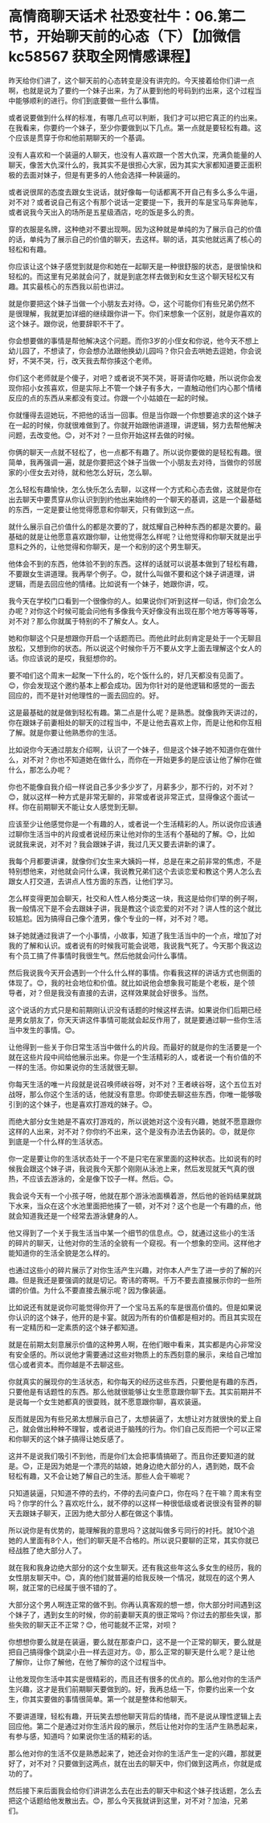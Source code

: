 # 高情商聊天话术 社恐变社牛：06.第二节，开始聊天前的心态（下）【加微信 kc58567 获取全网情感课程】

昨天给你们讲了，这个聊天前的心态转变是没有讲完的。今天接着给你们讲一点啊，也就是说为了要约一个妹子出来，为了从要到他的号码到约出来，这个过程当中能够顺利的进行。你们到底要做一些什么事情。

或者说要做到什么样的标准，有哪几点可以判断，我们才可以把它真正的约出来。在我看来，你要约一个妹子，至少你要做到以下几点。第一点就是要轻松有趣。这个应该是贯穿于你和他前期聊天的一个基调。

没有人喜欢和一个装逼的人聊天，也没有人喜欢跟一个苦大仇深，充满负能量的人聊天，像苦大仇深什么的，我其实不是很担心大家，因为其实大家都知道要正面积极的去面对妹子，但是有更多的人他会选择一种装逼的。

或者说很屌的态度去跟女生说话，就好像每一句话都离不开自己有多么多么牛逼，对不对？或者说自己有这个有那个说话一定要提一下，我开的车是宝马车奔驰车，或者说我今天出入的场所是五星级酒店，吃的饭是多么的贵。

穿的衣服是名牌，这种绝对不要出现啊。因为这种就是单纯的为了展示自己的价值的话，单纯为了展示自己的价值的聊天，去这样。聊的话，其实他就远离了核心的轻松和有趣。

你应该让这个妹子感觉到就是你和她在一起聊天是一种很舒服的状态，是很愉快和轻松的。而这里有兄弟就会问了，就是到底怎样去做到和女生这个聊天轻松又有趣。其实最核心的东西我以前也讲过。

就是你要把这个妹子当做一个小朋友去对待。😊，这个可能你们有些兄弟仍然不是很理解，我就更加详细的继续跟你讲一下。你们来想象一个区别，就是你喜欢的这个妹子。跟你说，他要辞职不干了。

你会想要做的事情是帮他解决这个问题。而你3岁的小侄女和你说，他今天不想上幼儿园了，不想读了，你会想办法跟他换幼儿园吗？你只会去哄她去逗她，你会说好，不哭不哭，行，改天我去帮你揍这个老师。

你们这个老师就是个傻子，对吧？或者说不哭不哭，哥哥请你吃糖，所以说你会发现你招小女孩喜欢，但是实际上不管一个妹子有多大，一直触动他们内心那个情绪反应的点的东西从来都没有变过。你跟一个小姑娘在一起的时候。

你就懂得去逗她玩，不把他的话当一回事。但是当你跟一个你想要追求的这个妹子在一起的时候，你就很难做到了。你就开始跟他讲道理，讲逻辑，努力去帮他解决问题，去改变他。😊，对不对？一旦你开始这样去做的时候。

你俩的聊天一点就不轻松了，也一点都不有趣了。所以说你要做的是轻松有趣。很简单，我再强调一遍，就是你要把这个妹子当做一个小朋友去对待，当做你的邻居家的小侄女去对待，就和他怎么好玩，怎么聊。

怎么轻松有趣愉快，怎么快乐怎么去聊，以这样一个方式和心态去做，这就是你在出去聊天中要贯穿从你认识到到约他出来始终的一个聊天的基调，这是一个最基础的东西，一定是要让他觉得愿意和你聊天，只有做到这一点。

就什么展示自己价值什么的都是次要的了，就炫耀自己种种东西的都是次要的。最基础的就是让他愿意喜欢跟你聊，让他觉得怎么样呢？让他觉得和你聊天就是出乎意料之外的，让他觉得和你聊天，是一个和别的这个男生聊天。

他体会不到的东西，他体验不到的东西。这样的话就可以说基本做到了轻松有趣，不要跟女生讲道理。我再举个例子。😊，就什么叫做不要和这个妹子讲道理，讲逻辑，而是去回应他的情绪。比如说有一个妹子，她跟你讲，哎。

我今天在学校门口看到一个很像你的人。如果说你们听到这样一句话，你们会怎么办呢？对你这个时候可能会问他有多像我今天好像没有出现在那个地方等等等等，对不对？那么你就属于特别的不了解女人。女人。

她和你聊这个只是想跟你开启一个话题而已。而他此时此刻肯定是处于一个无聊且放松，又想到你的状态。所以说这个时候你千万不要从文字上面去理解这个女人的话。你应该说的是哎，我挺想你的。

要不咱们这个周末一起聚一下什么的，吃个饭什么的，好几天都没有见面了。😊，你会发现这个邀约基本上都会成功。因为你针对的是他逻辑和感觉的一面去回应的，而不是针对他理性的一面去回应的。好。

这是最基础的就是做到轻松有趣。第二点是什么呢？是熟悉。就像我昨天讲过的，你在跟妹子前妻相处的聊天的过程当中，不是让他去喜欢上你，而是让他和你互相了解。就是你要让他熟悉你的生活。

比如说你今天通过朋友介绍啊，认识了一个妹子，但是这个妹子她不知道你在做什么，对不对？你也不知道她在做什么，而你在一开始更多的是应该让他了解你在做什么，那怎么办呢？

你也不能像自我介绍一样说自己多少多少岁了，月薪多少，那不行的，对不对？😊，就以这样一种方式是非常无聊的，非常或者说非常正式，显得像这个面试一样。你在前期聊天不能让女人感觉到无聊。

应该至少让他感觉你是一个有趣的人，或者说一个生活精彩的人。所以说你应该通过聊你生活当中的片段或者说经历来让他对你的生活有个基础的了解。😊，比如说就我来说，对不对？我会跟妹子讲，我过几天又要去讲新的课了。

我每个月都要讲课，就像你们女生来大姨妈一样，总是在来之前非常的焦虑，不是特别想他来，对他就会问什么课，我说教兄弟们这个去谈恋爱和教这个男人怎么去跟女人打交道，去讲点人性方面的东西，让他们学习。

怎么样变得更加会聊天，社交和人性人格分类这一块，我这是给你们举的例子啊，我一般情况下是不会去跟妹子讲，我是教这个谈恋爱的对不对？讲人性的这个就比较尴尬。因为搞得自己像个渣男，像个专业的一样，对不对？嗯。

妹子她就通过我讲了一个小事情，小故事，知道了我生活当中的一个点，增加了对我的了解和认识。或者说有的时候我可能会说嗯，我说我气死了。今天那个我这边有个员工搞了件事情时我很生气。然后他就会问什么事情。

然后我说我今天开会遇到一个什么什么样的事情。你看我这样的讲话方式也侧面的体现了。😊，我的社会地位和价值。就比如说他会想象我可能是个老板，是个领导者，对？但是我没有直接的去讲，这样效果就会好很多。当然。

这个说话的方式只是和前期刚认识没有话题的时候这样去讲。如果说你们后期已经是男女朋友了，你天天讲这件事情可能就会起反作用了，就是要通过聊一些你生活当中发生的事情。😊。

让他得到一些关于你日常生活当中做什么的片段。而最好的就是你的生活要是一个就在这些片段中间给他展示出来。你是一个生活精彩的人，或者说一个有价值的不一样的生活。你如果说你的生活就很无聊。

你每天生活的唯一片段就是说召唤师峡谷呀，对不对？王者峡谷呀，这个五位五对战呀，那么你这个生活的话，他就没有意思。你即使去聊这些东西，你唯一能够吸引到的这个妹子，也是喜欢打游戏的妹子。😊。

而绝大部分女生她是不喜欢打游戏的，所以说她对这个没有兴趣，她就不愿意跟你这样的人出来，对不对？你你约不出来，这个是没有办法去伪装的。😡，就是你到底是一个什么样的生活状态。

你一定是要让你的生活状态处于一个不是只宅在家里面的这种状态。比如说有的时候我会跟这个妹子讲，我说我今天那个刚刚从泳池上来，然后发现就天气真的很热，不应该去游泳的，全是像下饺子一样。然后。😊。

我会说今天有一个小孩子呀，他就在那个游泳池面横着游，然后他的爸妈结果就跳下水来，当众在这个水池里面把他揍了一顿，对不对？这个也是一个有趣的点，他就会知道我还是一个经常去游泳健身的人。

他又得到了一个关于我生活当中某一个细节的信息点。😊，就通过这些小的生活的碎片的聊天，让他对你的生活的全貌有一个窥视。有一个想象的空间。这样他才能知道你的生活全貌是怎么样的。

也通过这些小的碎片展示了对你生活产生兴趣，对你本人产生了进一步的了解的兴趣。但是我还是要强调的就是切记。寄讳的寄啊。千万不要去直接展示你的一些所谓的价值。为什么不要直接去展示呢？因为像装逼。

比如说还有就是说你可能觉得你开了一个宝马五系的车是很高价值的。但是如果说你认识的这个妹子，他开的是卡宴。就因为所有的价值都是相对的。而且其实现在有一定精历和一定素质的这个妹子都知道。

就是在前期太刻意展示价值的这种男人啊，在他们眼中看来，其实都是内心非常没有安全感的。所以说他才需要通过这些对物质上的东西刻意的展示，来给自己增加信心或者资本。而你越是不去聊这些。

你就真实的展现你的生活状态，和你每天的经历这些东西，只要他是有趣的东西，只要他是有话题性的东西。那么他就很能够让女生愿意跟你聊下去。其实前期并不是说每一个女生她都真的很耍贱，就不愿意跟你聊，喜欢装逼。

反而就是因为有些兄弟太想展示自己了，太想装逼了，太想让对方就很快的爱上自己，就会做出种种不理智，或者说进于脑残的行为。你们自己反而把一个可以正常和你聊天的这个妹子搞得让她反感了。

这并不是说我们吸引不到他，而是你们太会把事情搞砸了。而且你还要知道的就是。😊，正是因为她是一个漂亮的姑娘，她身边绝大部分的人，遇到她，既不会轻松有趣，又不会让她了解自己的生活。那些人会干嘛呢？

只知道装逼，只知道不停的去约，不停的去问查户口，你在吗？在干嘛？周末有空吗？你学的什么？喜欢吃什么，就不停的以这样一种很低级或者说很没有营养的聊天去跟妹子聊天，正因为绝大部分人都在做这个事情。

所以说你是有优势的，能理解我的意思吗？这就叫做多亏同行的衬托。就10个追她的人里面有8个人，他们的聊天是不合格的。所以说只要聊的正常，其实你就已经战胜了绝大部分人了。

就在我和我身边绝大部分的这个女生聊天。还有我这些年这么多女生的经历，我的女性朋友聊天中。😊，真的他们就普遍的给我反映一个情况，就现在的这个男人啊，就正常的已经属于很不错的了。

大部分这个男人啊连正常的做不到。你再认真客观的想一想，你大部分时间遇到这个妹子了，遇到女生的时候，你的前妻聊天真的很正常吗？你过去的那些失误，那些失败的聊天正不正常？😊，他可能就不正常，对呗？

你想想你要么就是在装逼，要么就在那查户口，这不是一个正常的聊天，要么就是把自己搞得像个跳梁小丑一样去逗对方。😡，那么正常的聊天是什么呢？是让他了解你，让你了解他，在他了解你的这个过程当中。

让他发现你生活中其实是很精彩的，而且还有很多的优点的。那么他对你的生活产生兴趣，这才是我们前期聊天要做到的。好，我再总结一下，你要约出来一个女生，你其实要做的事情很简单。第一个就是整体和他聊天。

不要讲道理，轻松有趣，开玩笑去想他聊天背后的情绪，而不是说从理性逻辑上去回应他。第二个是通过对你生活片段的展示，然后让他对你的生活产生熟悉起来，有参与感，知道吗？如果说你生活的精彩的话。

那么他对你的生活不仅是熟悉起来了，她还会对你的生活产生一定的兴趣，那就更好了，对不对？只要做到这两点，就在出去的聊天中，你们做到这两点，你就是成功的了。

然后接下来后面我会给你们讲讲怎么去在出去的聊天中和这个妹子找话题，怎么去把这个话题给他发散出去。😊，那么今天我就讲到这里，对不对？加油，兄弟们。

